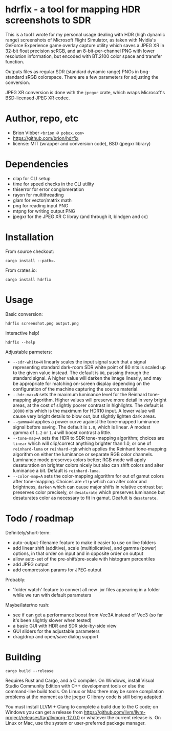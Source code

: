 # hdrfix - a tool for mapping HDR screenshots to SDR

This is a tool I wrote for my personal usage dealing with HDR (high dynamic range) screenshots of Microsoft Flight Simulator, as taken with Nvidia's GeForce Experience game overlay capture utility which saves a JPEG XR in 32-bit float precision scRGB, and an 8-bit-per-channel PNG with lower resolution information, but encoded with BT.2100 color space and transfer function.

Outputs files as regular SDR (standard dynamic range) PNGs in bog-standard sRGB colorspace. There are a few parameters for adjusting the conversion.

JPEG XR conversion is done with the `jpegxr` crate, which wraps Microsoft's BSD-licensed JPEG XR codec.

# Author, repo, etc

* Brion Vibber `<brion @ pobox.com>`
* https://github.com/brion/hdrfix
* license: MIT (wrapper and conversion code), BSD (jpegxr library)

# Dependencies

* clap for CLI setup
* time for speed checks in the CLI utility
* thiserror for error conglomeration
* rayon for multithreading
* glam for vector/matrix math
* png for reading input PNG
* mtpng for writing output PNG
* jpegxr for the JPEG XR C libray (and through it, bindgen and cc)

# Installation

From source checkout:

```
cargo install --path=.
```

From crates.io:

```
cargo install hdrfix
```

# Usage

Basic conversion:

```
hdrfix screenshot.png output.png
```

Interactive help!

```
hdrfix --help
```

Adjustable parmeters:
* `--sdr-white=N` linearly scales the input signal such that a signal representing standard dark-room SDR white point of 80 nits is scaled up to the given value instead. The default is `80`, passing through the standard signal. A higher value will darken the image linearly, and may be appropriate for matching on-screen display depending on the configuration of the machine capturing the source material.
* `--hdr-max=N` sets the maximum luminance level for the Reinhard tone-mapping algorithm. Higher values will preserve more detail in very bright areas, at the cost of slightly poorer contrast in highlights. The default is `10000` nits which is the maximum for HDR10 input. A lower value will cause very bright details to blow out, but slightly lighten dark areas.
* `--gamma=N` applies a power curve against the tone-mapped luminance signal before saving. The default is `1.0`, which is linear. A modest gamma of `1.2` or `1.4` will boost contrast a little.
* `--tone-map=A` sets the HDR to SDR tone-mapping algorithm; choices are `linear` which will clip/correct anything brighter than 1.0, or one of `reinhard-luma` or `reinhard-rgb` which applies the Reinhard tone-mapping algorithm on either the luminance or separate RGB color channels. Luminance mode preserves colors better; RGB mode will apply desaturation on brighter colors nicely but also can shift colors and alter luminance a bit. Default is `reinhard-luma`.
* `--color-map=A` sets the color-mapping algorithm for out of gamut colors after tone-mapping. Choices are `clip` which can alter color and brightness, `darken` which can cause major shifts in relative contrast but preserves color precisely, or `desaturate` which preserves luminance but desaturates color as necessary to fit in gamut. Deafult is `desaturate`.


# Todo / roadmap

Definitely/short-term:
* auto-output-filename feature to make it easier to use on live folders
* add linear shift (additive), scale (multiplicative), and gamma (power) options, in that order on input and in opposite order on output
* allow auto-set of the pre-shift/pre-scale with histogram percentiles
* add JPEG output
* add compression params for JPEG output

Probably:
* 'folder watch' feature to convert all new .jxr files appearing in a folder while we run with default parameters

Maybe/later/no rush:
* see if can get a performance boost from Vec3A instead of Vec3 (so far it's been slightly slower when tested)
* a basic GUI with HDR and SDR side-by-side view
* GUI sliders for the adjustable parameters
* drag/drop and open/save dialog support

# Building

```
cargo build --release
```

Requires Rust and Cargo, and a C compiler. On Windows, install Visual Studio Community Edition with C++ development tools or else the command-line build tools. On Linux or Mac there may be some compilation problems at the moment as the jpegxr C library code is still being adapted.

You must install LLVM + Clang to complete a build due to the C code; on Windows you can get a release from https://github.com/llvm/llvm-project/releases/tag/llvmorg-12.0.0 or whatever the current release is. On Linux or Mac, use the system or user-preferred package manager.
